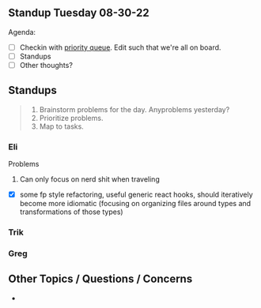 ## Standup Tuesday 08-30-22

Agenda:

- [ ] Checkin with [priority queue](https://github.com/orgs/Krause-House/projects/6/views/1). Edit such that we're all on board.
- [ ] Standups
- [ ] Other thoughts?

## Standups

> 1. Brainstorm problems for the day. Anyproblems yesterday?
> 2. Prioritize problems.
> 3. Map to tasks.


### Eli
Problems

1. Can only focus on nerd shit when traveling
- [x] some fp style refactoring, useful generic react hooks, should iteratively become more idiomatic (focusing on organizing files around types and transformations of those types)

### Trik

### Greg


## Other Topics / Questions / Concerns
- 
